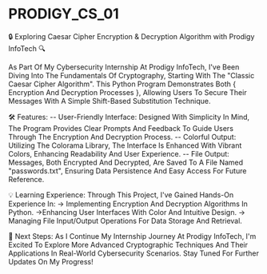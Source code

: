 # PRODIGY_CS_01
🔒 Exploring Caesar Cipher Encryption &amp; Decryption Algorithm with Prodigy InfoTech 🔍

As Part Of My Cybersecurity Internship At Prodigy InfoTech, I've Been Diving Into The Fundamentals Of Cryptography, Starting With The "Classic Caesar Cipher Algorithm". This Python Program Demonstrates Both { Encryption And Decryption Processes }, Allowing Users To Secure Their Messages With A Simple Shift-Based Substitution Technique.

🛠️ Features:
-- User-Friendly Interface: Designed With Simplicity In Mind, The Program Provides Clear Prompts And Feedback To Guide Users Through The Encryption And Decryption Process.
-- Colorful Output: Utilizing The Colorama Library, The Interface Is Enhanced With Vibrant Colors, Enhancing Readability And User Experience.
-- File Output: Messages, Both Encrypted And Decrypted, Are Saved To A File Named "passwords.txt", Ensuring Data Persistence And Easy Access For Future Reference.

💡 Learning Experience:
Through This Project, I've Gained Hands-On Experience In:
-> Implementing Encryption And Decryption Algorithms In Python.
->Enhancing User Interfaces With Color And Intuitive Design.
-> Managing File Input/Output Operations For Data Storage And Retrieval.

🚀 Next Steps:
As I Continue My Internship Journey At Prodigy InfoTech, I'm Excited To Explore More Advanced Cryptographic Techniques And Their Applications In Real-World Cybersecurity Scenarios. Stay Tuned For Further Updates On My Progress!

